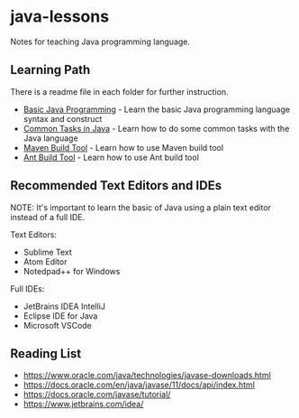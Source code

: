 # java-lessons

Notes for teaching Java programming language.

## Learning Path

There is a readme file in each folder for further instruction.

* [Basic Java Programming](basic) - Learn the basic Java programming language syntax and construct
* [Common Tasks in Java](commontasks) - Learn how to do some common tasks with the Java language
* [Maven Build Tool](maven-hello-java) - Learn how to use Maven build tool
* [Ant Build Tool](ant-hello-java) - Learn how to use Ant build tool

## Recommended Text Editors and IDEs

NOTE: It's important to learn the basic of Java using a plain text editor instead of a full IDE.

Text Editors:

* Sublime Text
* Atom Editor
* Notedpad++ for Windows

Full IDEs:

* JetBrains IDEA IntelliJ
* Eclipse IDE for Java
* Microsoft VSCode

## Reading List

* https://www.oracle.com/java/technologies/javase-downloads.html
* https://docs.oracle.com/en/java/javase/11/docs/api/index.html
* https://docs.oracle.com/javase/tutorial/
* https://www.jetbrains.com/idea/
